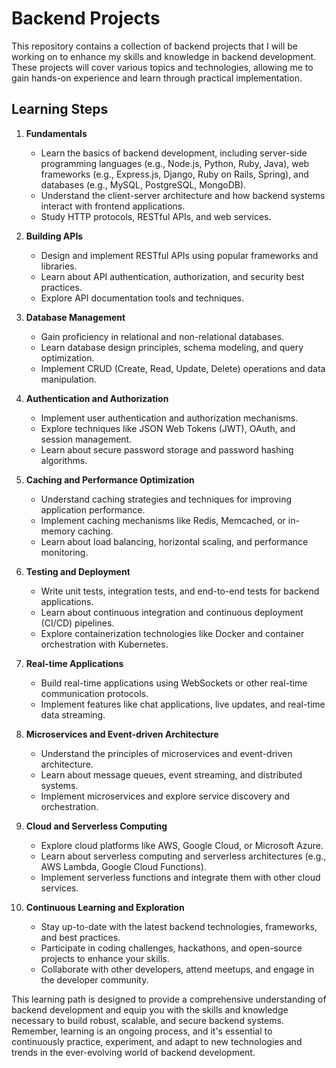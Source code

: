# Backend Projects

This repository contains a collection of backend projects that I will be working on to enhance my skills and knowledge in backend development. These projects will cover various topics and technologies, allowing me to gain hands-on experience and learn through practical implementation.

## Learning Steps

1. **Fundamentals**

   - Learn the basics of backend development, including server-side programming languages (e.g., Node.js, Python, Ruby, Java), web frameworks (e.g., Express.js, Django, Ruby on Rails, Spring), and databases (e.g., MySQL, PostgreSQL, MongoDB).
   - Understand the client-server architecture and how backend systems interact with frontend applications.
   - Study HTTP protocols, RESTful APIs, and web services.

2. **Building APIs**

   - Design and implement RESTful APIs using popular frameworks and libraries.
   - Learn about API authentication, authorization, and security best practices.
   - Explore API documentation tools and techniques.

3. **Database Management**

   - Gain proficiency in relational and non-relational databases.
   - Learn database design principles, schema modeling, and query optimization.
   - Implement CRUD (Create, Read, Update, Delete) operations and data manipulation.

4. **Authentication and Authorization**

   - Implement user authentication and authorization mechanisms.
   - Explore techniques like JSON Web Tokens (JWT), OAuth, and session management.
   - Learn about secure password storage and password hashing algorithms.

5. **Caching and Performance Optimization**

   - Understand caching strategies and techniques for improving application performance.
   - Implement caching mechanisms like Redis, Memcached, or in-memory caching.
   - Learn about load balancing, horizontal scaling, and performance monitoring.

6. **Testing and Deployment**

   - Write unit tests, integration tests, and end-to-end tests for backend applications.
   - Learn about continuous integration and continuous deployment (CI/CD) pipelines.
   - Explore containerization technologies like Docker and container orchestration with Kubernetes.

7. **Real-time Applications**

   - Build real-time applications using WebSockets or other real-time communication protocols.
   - Implement features like chat applications, live updates, and real-time data streaming.

8. **Microservices and Event-driven Architecture**

   - Understand the principles of microservices and event-driven architecture.
   - Learn about message queues, event streaming, and distributed systems.
   - Implement microservices and explore service discovery and orchestration.

9. **Cloud and Serverless Computing**

   - Explore cloud platforms like AWS, Google Cloud, or Microsoft Azure.
   - Learn about serverless computing and serverless architectures (e.g., AWS Lambda, Google Cloud Functions).
   - Implement serverless functions and integrate them with other cloud services.

10. **Continuous Learning and Exploration**
    - Stay up-to-date with the latest backend technologies, frameworks, and best practices.
    - Participate in coding challenges, hackathons, and open-source projects to enhance your skills.
    - Collaborate with other developers, attend meetups, and engage in the developer community.

This learning path is designed to provide a comprehensive understanding of backend development and equip you with the skills and knowledge necessary to build robust, scalable, and secure backend systems. Remember, learning is an ongoing process, and it's essential to continuously practice, experiment, and adapt to new technologies and trends in the ever-evolving world of backend development.
